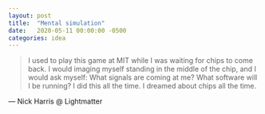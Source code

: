 ```yaml
---
layout: post
title:  "Mental simulation"
date:   2020-05-11 00:00:00 -0500
categories: idea
---
```


> I used to play this game at MIT while I was waiting for chips to come back. I would imaging myself standing in the middle of the chip, and I would ask myself: What signals are coming at me? What software will I be running? I did this all the time. I dreamed about chips all the time.

— Nick Harris @ Lightmatter
